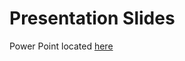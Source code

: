 # Presentation Slides

Power Point located [here](https://raidermailwright-my.sharepoint.com/:p:/g/personal/kemp_56_wright_edu/EfWpL4IxeZFKoJ8XRCVb950Bo4WK8NCn0tBg7O6XTQ2VDw?e=sdZy2S)
